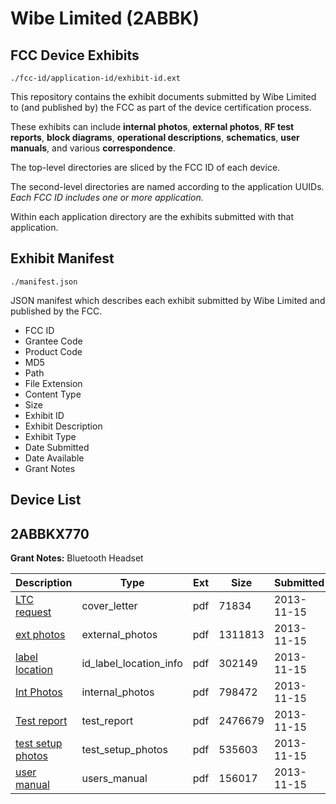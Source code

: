 # Wibe Limited (2ABBK)
## FCC Device Exhibits

```
./fcc-id/application-id/exhibit-id.ext
```

This repository contains the exhibit documents submitted by Wibe Limited to (and published by) the FCC as part of the device certification process.

These exhibits can include **internal photos**, **external photos**, **RF test reports**, **block diagrams**, **operational descriptions**, **schematics**, **user manuals**, and various **correspondence**.

The top-level directories are sliced by the FCC ID of each device.

The second-level directories are named according to the application UUIDs. *Each FCC ID includes one or more application.*

Within each application directory are the exhibits submitted with that application. 

## Exhibit Manifest

```
./manifest.json
```

JSON manifest which describes each exhibit submitted by Wibe Limited and published by the FCC.

- FCC ID
- Grantee Code
- Product Code
- MD5
- Path
- File Extension
- Content Type
- Size
- Exhibit ID
- Exhibit Description
- Exhibit Type
- Date Submitted
- Date Available
- Grant Notes

## Device List
## 2ABBKX770
**Grant Notes:** Bluetooth Headset

| Description | Type | Ext | Size | Submitted | Available |
| ----------- | ---- | --- | ---- | --------- | --------- |
| [LTC request](2ABBKX770/bb68f3532f0bd661dba52211d41b076d/2119804.pdf) | cover_letter | pdf | 71834 | 2013-11-15 | 2013-11-15 |
| [ext photos](2ABBKX770/bb68f3532f0bd661dba52211d41b076d/2119805.pdf) | external_photos | pdf | 1311813 | 2013-11-15 | 2013-11-15 |
| [label location](2ABBKX770/bb68f3532f0bd661dba52211d41b076d/2119806.pdf) | id_label_location_info | pdf | 302149 | 2013-11-15 | 2013-11-15 |
| [Int Photos](2ABBKX770/bb68f3532f0bd661dba52211d41b076d/2119808.pdf) | internal_photos | pdf | 798472 | 2013-11-15 | 2013-11-15 |
| [Test report](2ABBKX770/bb68f3532f0bd661dba52211d41b076d/2119807.pdf) | test_report | pdf | 2476679 | 2013-11-15 | 2013-11-15 |
| [test setup photos](2ABBKX770/bb68f3532f0bd661dba52211d41b076d/2119809.pdf) | test_setup_photos | pdf | 535603 | 2013-11-15 | 2013-11-15 |
| [user manual](2ABBKX770/bb68f3532f0bd661dba52211d41b076d/2119810.pdf) | users_manual | pdf | 156017 | 2013-11-15 | 2013-11-15 |

